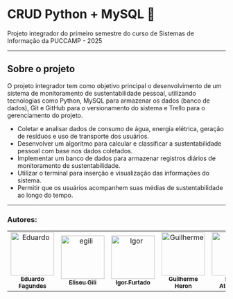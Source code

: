 <h1> CRUD Python + MySQL 🐬 </h1>

Projeto integrador do primeiro semestre do curso de Sistemas de Informação da PUCCAMP - 2025

<hr/>

<h2>Sobre o projeto</h2>
O projeto integrador tem como objetivo principal o desenvolvimento de um sistema de monitoramento de sustentabilidade pessoal, utilizando tecnologias como Python, MySQL para armazenar os dados (banco de dados), Git e GitHub para o versionamento do sistema e Trello para o gerenciamento do projeto.


<ul>
  <li>
    Coletar e analisar dados de consumo de água, energia elétrica, geração de resíduos e uso de transporte dos usuários.
  </li>
  <li>
    Desenvolver um algoritmo para calcular e classificar a sustentabilidade pessoal com base nos dados coletados.
  </li>
  <li>
    Implementar um banco de dados para armazenar registros diários de monitoramento de sustentabilidade.
  </li>
  <li>
    Utilizar o terminal para inserção e visualização das informações do sistema.
  </li>
  <li>
    Permitir que os usuários acompanhem suas médias de sustentabilidade ao longo do tempo.

  </li>
</ul>

<hr/>
<h3>Autores:</h3>

<table>
  <tr>
    <td align="center">
      <a href="https://github.com/EduardoFagundesSilva">
        <img src="https://avatars.githubusercontent.com/u/154307451?v=4" width="100px;" alt="Eduardo"/><br>
        <sub>
          <b>Eduardo Fagundes</b>
        </sub>
      </a><br>
    </td>
     <td align="center">
      <a href="https://github.com/egili">
        <img src="https://avatars.githubusercontent.com/u/79612701?v=4" width="100px;" alt="egili"/><br>
        <sub>
          <b>Eliseu Gili</b>
        </sub>
      </a>
    </td>
     <td align="center">
      <a href="https://github.com/IgorFurtadoo">
        <img src="https://avatars.githubusercontent.com/u/159090246?v=4" width="100px;" alt="Igor"/><br>
        <sub>
          <b>Igor Furtado</b>
        </sub>
      </a><br>
    </td>
     <td align="center">
      <a href="https://github.com/LnXHero">
        <img src="https://avatars.githubusercontent.com/u/144855270?v=4" width="100px;" alt="Guilherme"/><br>
        <sub>
          <b>Guilherme Heron</b>
        </sub>
      </a><br>
    </td>
    <td align="center">
      <a href="https://github.com/lucasathanasio">
        <img src="https://avatars.githubusercontent.com/u/191253203?v=4" width="100px;" alt="Lucas"/><br>
        <sub>
          <b>Lucas Athanasio</b>
        </sub>
      </a><br>
    </td>
   </table>
